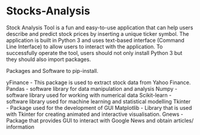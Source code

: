 # Stocks-Analysis

Stock Analysis Tool is a fun and easy-to-use application that can help users describe and predict stock prices by inserting a unique ticker symbol. The application is built in Python 3 and uses text-based interface (Command Line Interface) to allow users to interact with the application. 
To successfully operate the tool, users should not only install Python 3 but they should also import packages.

 Packages and Software to pip-install. 
 
yFinance - This package is used to extract stock data from Yahoo Finance.
Pandas - software library for data manipulation and analysis 
Numpy - software library used for working with numerical data
Scikit-learn - software library used for machine learning and statistical modelling
Tkinter - Package used for the development of GUI
Matplotlib - Library that is used with Tkinter for creating animated and interactive visualisation.
Gnews - Package that provides GUI to interact with Google News and obtain articles/ information

